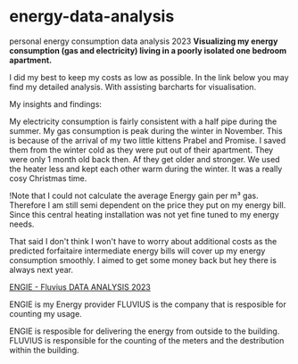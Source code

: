 # energy-data-analysis
personal energy consumption data analysis 2023
**Visualizing my energy consumption (gas and electricity) living in a poorly isolated one bedroom apartment.**

I did my best to keep my costs as low as possible. In the link below you may find my detailed analysis. With assisting barcharts for visualisation.

My insights and findings:

My electricity consumption is fairly consistent with a half pipe during the summer.
My gas consumption is peak during the winter in November. This is because of the arrival of my two little kittens Prabel and Promise.
I saved them from the winter cold as they were put out of their apartment. They were only 1 month old back then.
Af they get older and stronger. We used the heater less and kept each other warm during the winter. It was a really cosy Christmas time.

!Note that I could not calculate the average Energy gain per m³ gas. Therefore I am still semi dependent on the price they put on my energy bill.
Since this central heating installation was not yet fine tuned to my energy needs.

That said I don't think I won't have to worry about additional costs as the predicted forfaitaire intermediate energy bills will cover up my energy consumption smoothly. I aimed to get some money back but hey there is always next year. 


[ENGIE - Fluvius DATA ANALYSIS 2023](https://docs.google.com/spreadsheets/d/1pbG632t34n9r6gKwSt0QY27bi_hKJYLDwMLuGkyM2tU/edit#gid=994224908)

ENGIE is my Energy provider
FLUVIUS is the company that is resposible for counting my usage.

ENGIE is resposible for delivering the energy from outside to the building. 
FLUVIUS is responsible for the counting of the meters and the destribution within the building.
